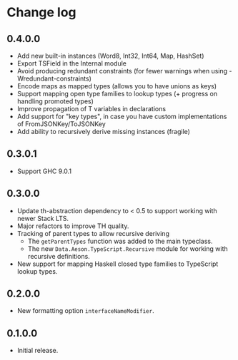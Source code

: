 # Change log

## 0.4.0.0

* Add new built-in instances (Word8, Int32, Int64, Map, HashSet)
* Export TSField in the Internal module
* Avoid producing redundant constraints (for fewer warnings when using -Wredundant-constraints)
* Encode maps as mapped types (allows you to have unions as keys)
* Support mapping open type families to lookup types (+ progress on handling promoted types)
* Improve propagation of T variables in declarations
* Add support for "key types", in case you have custom implementations of FromJSONKey/ToJSONKey
* Add ability to recursively derive missing instances (fragile)

## 0.3.0.1

* Support GHC 9.0.1

## 0.3.0.0

* Update th-abstraction dependency to < 0.5 to support working with newer Stack LTS.
* Major refactors to improve TH quality.
* Tracking of parent types to allow recursive deriving
  * The `getParentTypes` function was added to the main typeclass.
  * The new `Data.Aeson.TypeScript.Recursive` module for working with recursive definitions.
* New support for mapping Haskell closed type families to TypeScript lookup types.

## 0.2.0.0

* New formatting option `interfaceNameModifier`.

## 0.1.0.0

* Initial release.
